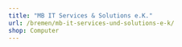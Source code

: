 ```yaml
---
title: "MB IT Services & Solutions e.K."
url: /bremen/mb-it-services-und-solutions-e-k/
shop: Computer
---
```

